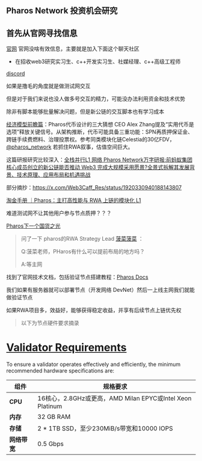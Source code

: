 ## Pharos Network 投资机会研究

## 首先从官网寻找信息

[官网](https://pharosnetwork.xyz/)  官网没啥有效信息，主要就是加入下面这个聊天社区

- 在招收web3研究实习生、c++开发实习生、社媒经理、c++高级工程师

[discord](https://discord.com/invite/pharos)

如果是撸毛的角度就是做测试网交互

但是对于我们来说也没人做多号交互的精力，可能没办法利用资金和技术优势

除非有脚本能够批量解决问题，但是新公链的交互脚本也有学习成本



[经济模型前瞻篇](https://x.com/HatunMur/status/1931685137080807683)：Pharos代币设计的三大猜想  CEO Alex Zhang提及“实用代币是选项”释放关键信号。从架构推断，代币可能具备三重功能：SPN再质押保证金、跨链手续费燃料、治理投票权。参考同类模块化链Celestia的30亿FDV，[@pharos_network](https://x.com/pharos_network) 若抓住RWA叙事，估值空间巨大。



这篇研报研究比较深入：[全栈并行L1 网络 Pharos Network万字研报:前蚂蚁集团核心成员创立的新公链能否推动 Web3 完成大规模采用愿景?全景式拆解其发展背景、技术原理、应用布局和机遇挑战](https://research.web3caff.com/archives/30838?ref=1)

部分摘抄：https://x.com/Web3Caff_Res/status/1920330940188143807

[淘金手册 ｜Pharos：主打高性能与 RWA 上链的模块化 L1](https://foresightnews.pro/article/detail/84415)

难道测试网不让其他用户参与节点质押？？？

[Pharos下一个国货之光](https://x.com/riyuexiaochu/status/1904863196298809572)

> 问了一下 pharos的RWA Strategy Lead   [菠菜菠菜](https://x.com/bocaibocai_) ：
>
> Q:菠菜老师，PHaros有什么可以提前布局的地方吗？
>
> A:等主网



找到了官网技术文档，包括验证节点搭建教程：[Pharos Docs](https://docs.pharosnetwork.xyz/)

我们如果有服务器就可以部署节点（开发网络 DevNet）然后一上线主网我们就能做验证节点

如果RWA项目多，效益好，能够获得稳定收益，并享有后续节点上链优先权

> 以下为节点硬件要求摘录

# [Validator Requirements](https://docs.pharosnetwork.xyz/node-and-validator-guide/validator-requirements)

To ensure a validator operates effectively and efficiently, the minimum recommended hardware specifications are:

| 组件 | 规格要求 |
|------|----------|
| **CPU** | 16核心，2.8GHz或更高，AMD Milan EPYC或Intel Xeon Platinum |
| **内存** | 32 GB RAM |
| **存储** | 2 * 1TB SSD，至少230MiB/s带宽和10000 IOPS |
| **网络带宽** | 0.5 Gbps |
